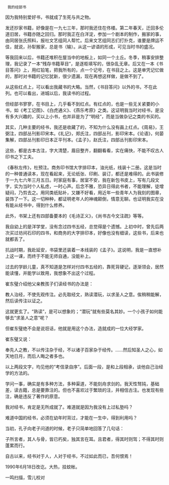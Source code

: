      我的经部书 

  因为我特别爱好书，书就成了生死与共之物。 

  发还抄家书籍，好像是在一九七三年，那时我还住在佟楼。第二年春天，迁回多伦道旧居，书籍亦随之回归。那时我正在白洋淀，参加一个剧本的制作，搬家的事，由同居张氏照料，报社文艺组同人帮忙。后来文艺组同志们打扑克，谁要是牌运不佳，就说，孙犁搬家，总是书（输）。从这一谚语的形成，可见当时书的盛况。 

  等我回来以后，书籍还堆积在屋当中的地板上，如同一个土丘。冬季，稍事安排整理，我记录了一本“残存书籍草目”，是逐柜填写的，很杂乱无章。后又在一本《书目答问》上，用红铅笔，把我所有的，点一个记号，在书目之上。这是单凭记忆做的，那时对书籍的记忆犹新，很少遗漏，现在再想这样做，是做不到了。 

  从这些红点上，可以看出我藏书的大略。当然，《书目答问》以外的书，不在此列。也可以看出，进城以后，我读书的过程。 

  但经部书寥寥，在书目上，几乎看不到红点。有红点的，也是一些无关紧要的小书，如《考工记图》、《白虎通义》、《燕乐考原》之类。这证明我当时对经书，是没有多大兴趣的，买以上小书，也并非是为了“明经”，而是当做杂记之类的书买的。 

  其实，几种主要的经书，我还是收藏了的，不知为什么没有画上红点。《周易》，王弼注，四部丛刊影印宋本。《礼记》，郑氏注，四部丛刊，影印宋本。《论语》，何晏集解，四部丛刊影印日本正平刊本。《孟子》，赵氏注，四部丛刊影印宋本。 

  这些，都是古本古注，字大清楚，眉目整齐，翻翻看看，实在痛快，不能不叹古人印书之下工夫。 

  《春秋左传》，杜预注。商务印书馆大字排印本，油光纸，线装十二册。这是当时的一种普通读本，现在看起来，无论纸张、印刷、装订，都还是难得的。此书装修于一九七六年三月五日。时家庭有事，居室不安，我在新包书皮上，写有几段文字，实为当时个人私虑，一时心声。后念不雅，恐异日得此书者，不能理解，徒增疑闷，乃剪去之。用同类纸贴补，又嫌不好看，用近年一些青年人为我刻的图章，装饰了一下。这一切种种，都证明老年人的神魂颠倒，情意无聊。也证明我实在没有能从经书中，得到什么修养。 

  此外，书架上还有四部备要本的《毛诗正义》，《尚书古今文注疏》等等。 

  我自幼上的是洋学堂，没有念过四书五经，总觉得是个遗憾。上初中时，曾先后两次买过坊间石印的四书，和商务的大字排印本，好像也没有细读，这些书，后来也就都丢了。 

  抗战时期，我赴延安，书袋里还装着一本线装的《孟子》。这说明，我是一直想补上这一课，而终于不能无师自通，没能补上。 

  过去的学龄儿童，真不知道是怎样对付四书五经的，靠死背硬记，逐渐领会，居然能读懂，并能学以致用，我想象不出这个过程。 

  崔东璧介绍他父亲教孩子们读经书的办法是： 

  教人治经，不使先观传注。必先取经文，熟读潜玩，以求圣人之意。俟稍稍能解，然后读传注以证之。 

  这就更玄了。“熟读”，是可以想象的；“潜玩”就有些莫名其妙。一个小孩子如何能够去“求圣人之意”呢？ 

  但崔东璧绝不会是说诳话，他就是用这个办法，造就成的一位大经学家。 

  崔东璧又说： 

  奉先人之教，不以传注杂于经，不以诸子百家杂于经传。……然后知圣人之心，如天地日月，而后人晦之者多也。 

  以上两段文字，均见他的“考信录自序”。后面一段，是和上段相承，谈他自己治经学的方法的。 

  学问一事，确实是有多种方法，多种渠道，不能刻舟求剑的。我天性驽钝，基础差，读古籍，总是要靠注的。但也不喜欢过于繁琐的注，并相信古注。也发现有些注，确是违反了著作的原意。 

  我对经书，肯定是无所成就了。难道就是因为我没有上过私塾吗？ 

  难道中国的经书，必须在幼年时背过，才能在一生中，得到利用吗？ 

  当初，孔子向老子问道的时候，老子只简单地回答了几句话： 

  子所言者，其人与骨，皆已朽矣，独其言在耳。且君者，得其时则驾；不得其时则蓬累而行。 

  自古以来，经书对于人，人对于经书，不过如此而已，吾何恨焉！ 

  1990年6月18日改讫。大热，挂蚊帐。 

  一鸣扫描，雪儿校对 

